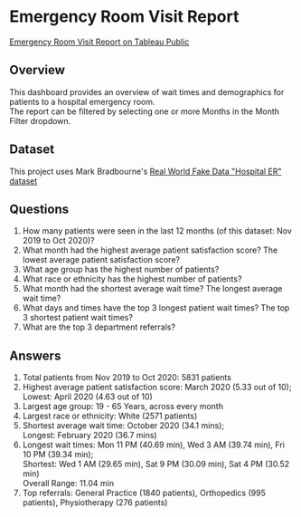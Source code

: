# Emergency Room Visit Report

[Emergency Room Visit Report on Tableau Public](https://public.tableau.com/app/profile/justinluzong/viz/EmergencyRoomVisitReport_17443380889530/EmergencyRoomVisitReport)

## Overview
This dashboard provides an overview of wait times and demographics for patients to a hospital emergency room.  
The report can be filtered by selecting one or more Months in the Month Filter dropdown.

## Dataset
This project uses Mark Bradbourne's [Real World Fake Data "Hospital ER" dataset](https://data.world/markbradbourne/rwfd-real-world-fake-data/workspace/file?filename=Hospital+ER.csv)

## Questions
1. How many patients were seen in the last 12 months (of this dataset: Nov 2019 to Oct 2020)?
2. What month had the highest average patient satisfaction score? The lowest average patient satisfaction score?
3. What age group has the highest number of patients?
4. What race or ethnicity has the highest number of patients?
5. What month had the shortest average wait time? The longest average wait time?
6. What days and times have the top 3 longest patient wait times? The top 3 shortest patient wait times?
7. What are the top 3 department referrals?

## Answers
1. Total patients from Nov 2019 to Oct 2020: 5831 patients
2. Highest average patient satisfaction score: March 2020 (5.33 out of 10);  
   Lowest: April 2020 (4.63 out of 10)
3. Largest age group: 19 - 65 Years, across every month
4. Largest race or ethnicity: White (2571 patients)
5. Shortest average wait time: October 2020 (34.1 mins);  
   Longest: February 2020 (36.7 mins)
6. Longest wait times: Mon 11 PM (40.69 min), Wed 3 AM (39.74 min), Fri 10 PM (39.34 min);  
   Shortest: Wed 1 AM (29.65 min), Sat 9 PM (30.09 min), Sat 4 PM (30.52 min)  
   Overall Range: 11.04 min
8. Top referrals: General Practice (1840 patients), Orthopedics (995 patients), Physiotherapy (276 patients)
